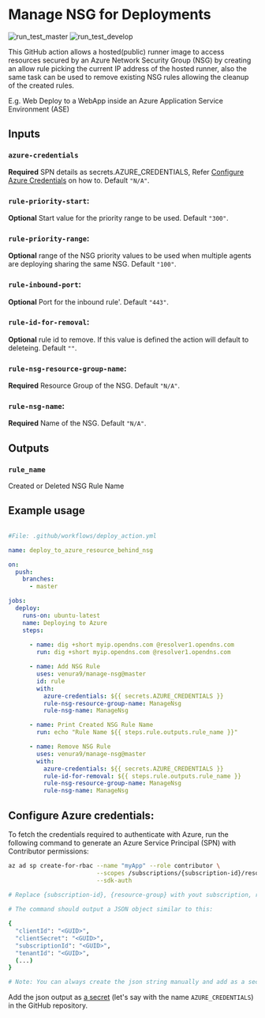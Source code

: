 # Manage NSG for Deployments

![run_test_master](https://github.com/venura9/manage-nsg/workflows/run_test_master/badge.svg) ![run_test_develop](https://github.com/venura9/manage-nsg/workflows/run_test_develop/badge.svg)

This GitHub action allows a hosted(public) runner image to access resources secured by an Azure Network Security Group (NSG) by creating an allow rule picking the current IP address of the hosted runner, also the same task can be used to remove existing NSG rules allowing the cleanup of the created rules.

E.g. Web Deploy to a WebApp inside an Azure Application Service Environment (ASE) 

## Inputs
  ### `azure-credentials`
   **Required** SPN details as secrets.AZURE_CREDENTIALS, Refer [Configure Azure Credentials](#configure-azure-credentials) on how to. 
   Default `"N/A"`.
  ### `rule-priority-start`:
   **Optional** Start value for the priority range to be used. 
   Default `"300"`.
  ### `rule-priority-range`:
   **Optional** range of the NSG priority values to be used when multiple agents are deploying sharing the same NSG. 
   Default `"100"`.
  ### `rule-inbound-port`:
   **Optional** Port for the inbound rule'. 
   Default `"443"`.
  ### `rule-id-for-removal`:
   **Optional** rule id to remove. If this value is defined the action will default to deleteing. 
   Default `""`.
  ### `rule-nsg-resource-group-name`:
   **Required** Resource Group of the NSG. 
   Default `"N/A"`.
  ### `rule-nsg-name`:
   **Required** Name of the NSG. 
   Default `"N/A"`.

## Outputs
  ### `rule_name`
  Created or Deleted NSG Rule Name

## Example usage

```yaml

#File: .github/workflows/deploy_action.yml

name: deploy_to_azure_resource_behind_nsg

on:
  push:
    branches:
      - master

jobs:
  deploy:
    runs-on: ubuntu-latest
    name: Deploying to Azure
    steps:
    
      - name: dig +short myip.opendns.com @resolver1.opendns.com
        run: dig +short myip.opendns.com @resolver1.opendns.com

      - name: Add NSG Rule
        uses: venura9/manage-nsg@master
        id: rule
        with:
          azure-credentials: ${{ secrets.AZURE_CREDENTIALS }}
          rule-nsg-resource-group-name: ManageNsg
          rule-nsg-name: ManageNsg

      - name: Print Created NSG Rule Name
        run: echo "Rule Name ${{ steps.rule.outputs.rule_name }}"

      - name: Remove NSG Rule
        uses: venura9/manage-nsg@master
        with:
          azure-credentials: ${{ secrets.AZURE_CREDENTIALS }}
          rule-id-for-removal: ${{ steps.rule.outputs.rule_name }}
          rule-nsg-resource-group-name: ManageNsg
          rule-nsg-name: ManageNsg

```

## Configure Azure credentials:

To fetch the credentials required to authenticate with Azure, run the following command to generate an Azure Service Principal (SPN) with Contributor permissions:

```sh
az ad sp create-for-rbac --name "myApp" --role contributor \
                         --scopes /subscriptions/{subscription-id}/resourceGroups/{resource-group} \
                         --sdk-auth
                            
# Replace {subscription-id}, {resource-group} with yout subscription, resource group details

# The command should output a JSON object similar to this:

{
  "clientId": "<GUID>",
  "clientSecret": "<GUID>",
  "subscriptionId": "<GUID>",
  "tenantId": "<GUID>",
  (...)
}

# Note: You can always create the json string manually and add as a secret 
```
Add the json output as [a secret](https://aka.ms/create-secrets-for-GitHub-workflows) (let's say with the name `AZURE_CREDENTIALS`) in the GitHub repository. 
